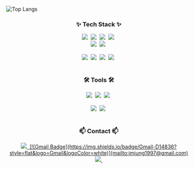 
![Top Langs](https://github-readme-stats.vercel.app/api/top-langs/?username=jmjung1997&layout=compact)

<h3 align="center">✨ Tech Stack ✨</h3>
<div align="center">
  <img src="https://img.shields.io/badge/python-20232a.svg?style=for-the-badge&logo=python&logoColor=61DAFB" />&nbsp;
  <img src="https://img.shields.io/badge/pytorch-F7DF1E.svg?style=for-the-badge&logo=pytorch&logoColor=20232a" />&nbsp;
  <img src="https://img.shields.io/badge/AI-E34F26.svg?style=for-the-badge&logo=AI&logoColor=white" />&nbsp;
    <img src="https://img.shields.io/badge/Data Science-E34F26.svg?style=for-the-badge&logo=365datasciencee&logoColor=#000C1F" />&nbsp;

</div>

<div align="center">
  <img src="https://img.shields.io/badge/styled--components-DB7093?style=for-the-badge&logo=styled-components&logoColor=ffd35b" />&nbsp;
  <img src="https://img.shields.io/badge/typescript-007ACC.svg?style=for-the-badge&logo=typescript&logoColor=white" />&nbsp;
</div>

<br>

<div align="center">
  <img src="https://img.shields.io/badge/python-3670A0?style=for-the-badge&logo=python&logoColor=ffdd54" />&nbsp;
  <img src="https://img.shields.io/badge/pandas-150458.svg?style=for-the-badge&logo=pandas&logoColor=white" />&nbsp;
  <img src="https://img.shields.io/badge/numpy-4d77cf.svg?style=for-the-badge&logo=numpy&logoColor=white" />&nbsp;
  <img src="https://img.shields.io/badge/openCV-11557c.svg?style=for-the-badge&logo=openCV&logoColor=white" />&nbsp;
</div>


<br>

<h3 align="center">🛠 Tools 🛠</h3>
<div align="center">
  <img src="https://img.shields.io/badge/git-F05033.svg?style=for-the-badge&logo=git&logoColor=white" />&nbsp;
  <img src="https://img.shields.io/badge/github-181717.svg?style=for-the-badge&logo=github&logoColor=white" />&nbsp;
  <img src="https://img.shields.io/badge/Notion-F3F3F3.svg?style=for-the-badge&logo=notion&logoColor=black" />&nbsp;
</div>

<br>

<div align="center">
  <img src="https://img.shields.io/badge/VSCode-2C2C32.svg?style=for-the-badge&logo=visual-studio-code&logoColor=22ABF3" />&nbsp;
  <img src="https://img.shields.io/badge/jupyter-2C2C32.svg?style=for-the-badge&logo=jupyter&logoColor=F37726" />&nbsp;
</div>

<br>

<h3 align="center">📫 Contact 📫</h3>
<div align="center">
  <a href="https://hound0528.tistory.com/">
    <img src="https://img.shields.io/badge/Tistory-FBFBFBF?style=for-the-badge&logo=tistory&logoColor=#000000" />&nbsp;
  </a>
  <a href="mailto:jmjung1997@gmail.com">
    [![Gmail Badge](https://img.shields.io/badge/Gmail-D14836?style=flat&logo=Gmail&logoColor=white)](mailto:jmjung1997@gmail.com)
  </a>
  <a href="https://www.instagram.com/j.fun0528/">
    <img src="https://img.shields.io/badge/instagram-E4405F?style=for-the-badge&logo=instagram&logoColor=white"/>&nbsp;
  </a>
</div>
